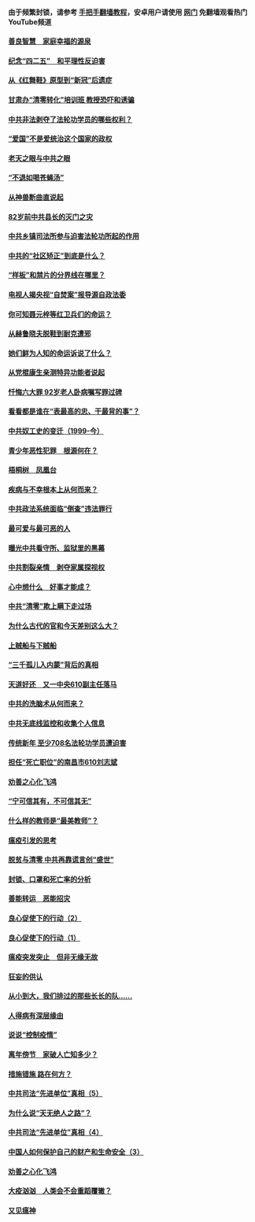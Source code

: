 #### 由于频繁封锁，请参考 [手把手翻墙教程](https://github.com/gfw-breaker/guides/wiki/)，安卓用户请使用 [网门](https://github.com/gfw-breaker/nogfw/blob/master/dl.md?t=04261601) 免翻墙观看热门YouTube频道 

#### [善良智慧　家庭幸福的源泉](../pages/19/423632.md?t=04261601) 

#### [纪念“四二五”　和平理性反迫害](../pages/19/423660.md?t=04261601) 

#### [从《红舞鞋》原型到“新冠”后遗症](../pages/19/423509.md?t=04261601) 

#### [甘肃办“清零转化”培训班 教授恐吓和诱骗](../pages/19/423498.md?t=04261601) 

#### [中共非法剥夺了法轮功学员的哪些权利？](../pages/19/423392.md?t=04261601) 

#### [“爱国”不是爱统治这个国家的政权](../pages/19/423029.md?t=04261601) 

#### [老天之眼与中共之眼](../pages/19/423378.md?t=04261601) 

#### [“不退如喝苍蝇汤”](../pages/19/423287.md?t=04261601) 

#### [从神兽断曲直说起](../pages/19/423201.md?t=04261601) 

#### [82岁前中共县长的灭门之灾](../pages/19/423055.md?t=04261601) 

#### [中共乡镇司法所参与迫害法轮功所起的作用](../pages/19/423064.md?t=04261601) 

#### [中共的“社区矫正”到底是什么？](../pages/19/422870.md?t=04261601) 

#### [“样板”和禁片的分界线在哪里？](../pages/19/422704.md?t=04261601) 

#### [电视人揭央视“自焚案”报导源自政法委](../pages/19/422770.md?t=04261601) 

#### [你可知聂元梓等红卫兵们的命运？](../pages/19/422848.md?t=04261601) 

#### [从赫鲁晓夫脱鞋到耐克遭邪](../pages/19/422826.md?t=04261601) 

#### [她们鲜为人知的命运诉说了什么？](../pages/19/422754.md?t=04261601) 

#### [从党棍康生亲测特异功能者说起](../pages/19/422657.md?t=04261601) 

#### [忏悔六大罪 92岁老人卧病嘱写罪过碑](../pages/19/422750.md?t=04261601) 

#### [看看都是谁在“表最高的忠、干最背的事”？](../pages/19/422703.md?t=04261601) 

#### [中共奴工史的变迁（1999-今）](../pages/19/422656.md?t=04261601) 

#### [青少年恶性犯罪　根源何在？](../pages/19/422449.md?t=04261601) 

#### [梧桐树　凤凰台](../pages/19/422442.md?t=04261601) 

#### [疾病与不幸根本上从何而来？](../pages/19/422438.md?t=04261601) 

#### [中共政法系统面临“倒查”违法罪行](../pages/19/422497.md?t=04261601) 

#### [最可爱与最可恶的人](../pages/19/422448.md?t=04261601) 

#### [曝光中共看守所、监狱里的黑幕](../pages/19/422390.md?t=04261601) 

#### [中共割裂亲情　剥夺家属探视权](../pages/19/422364.md?t=04261601) 

#### [心中想什么　好事才能成？](../pages/19/422318.md?t=04261601) 

#### [中共“清零”欺上瞒下走过场](../pages/19/422306.md?t=04261601) 

#### [为什么古代的官和今天差别这么大？](../pages/19/422228.md?t=04261601) 

#### [上贼船与下贼船](../pages/19/422276.md?t=04261601) 

#### [“三千孤儿入内蒙”背后的真相](../pages/19/422229.md?t=04261601) 

#### [天道好还　又一中央610副主任落马](../pages/19/422155.md?t=04261601) 

#### [中共的洗脑术从何而来？](../pages/19/422154.md?t=04261601) 

#### [中共无底线监控和收集个人信息](../pages/19/422039.md?t=04261601) 

#### [传统新年 至少708名法轮功学员遭迫害](../pages/19/421946.md?t=04261601) 

#### [担任“死亡职位”的南昌市610刘志斌](../pages/19/421957.md?t=04261601) 

#### [劝善之心化飞鸿](../pages/19/421164.md?t=04261601) 

#### [“宁可信其有，不可信其无”](../pages/19/421691.md?t=04261601) 

#### [什么样的教师是“最美教师”？](../pages/19/421755.md?t=04261601) 

#### [瘟疫引发的思考](../pages/19/421594.md?t=04261601) 

#### [脱贫与清零 中共再靠谎言创“盛世”](../pages/19/421590.md?t=04261601) 

#### [封锁、口罩和死亡率的分析](../pages/19/421495.md?t=04261601) 

#### [善能转运　恶能招灾](../pages/19/421334.md?t=04261601) 

#### [良心促使下的行动（2）](../pages/19/421361.md?t=04261601) 

#### [良心促使下的行动（1）](../pages/19/421302.md?t=04261601) 

#### [瘟疫突发突止　但非无缘无故](../pages/19/421281.md?t=04261601) 

#### [狂妄的供认](../pages/19/421199.md?t=04261601) 

#### [从小到大，我们排过的那些长长的队……](../pages/19/421243.md?t=04261601) 

#### [人得病有深层缘由](../pages/19/420864.md?t=04261601) 

#### [说说“控制疫情”](../pages/19/420831.md?t=04261601) 

#### [离年傍节　家破人亡知多少？](../pages/19/420563.md?t=04261601) 

#### [措施错施  路在何方？](../pages/19/420076.md?t=04261601) 

#### [中共司法“先进单位”真相（5）](../pages/19/419453.md?t=04261601) 

#### [为什么说“天无绝人之路”？](../pages/19/419618.md?t=04261601) 

#### [中共司法“先进单位”真相（4）](../pages/19/419452.md?t=04261601) 

#### [中国人如何保护自己的财产和生命安全（3）](../pages/19/419405.md?t=04261601) 

#### [劝善之心化飞鸿](../pages/19/418758.md?t=04261601) 

#### [大疫汹汹　人类会不会重蹈覆辙？](../pages/19/419691.md?t=04261601) 

#### [又见瘟神](../pages/19/419225.md?t=04261601) 

